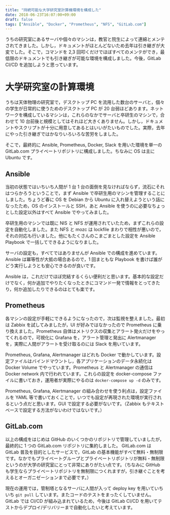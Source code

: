 ```yaml
---
title: "持続可能な大学研究室計算機環境を構成した"
date: 2018-06-23T16:07:00+09:00
draft: false
tags: ["Ansible", "Docker", "Prometheus", "NFS", "GitLab.com"]
---
```


うちの研究室にあるサーバや個々のマシンは，教官と院生によって連綿とメンテされてきました。しかし，ドキュメントがほとんどないため去年は引き継ぎが大変でした。そこで，コマンドを 2,3 回叩くだけでほぼすべてのメンテができ，最低限のドキュメントでも引き継ぎが可能な環境を構成しました。今後，GitLab CI/CD を追加しようと思っています。

<!--more-->

# 大学研究室の計算環境

うちは天体物理の研究室で，デスクトップ PC を流用した数台のサーバと，個々の学生が日常的に使うためのデスクトップ PC が 20 台弱ほどあります。ネットワークを構成しているマシンは，これらのなかでサーバと卒研生のマシンで，合わせて 10 台前後と規模としてはそれほど大きくありません。しかし，ドキュメントやスクリプトが十分に用意してあるとはいいがたいものでした。実際，去年にやった引き継ぎではかなりいろいろな苦労をしました。

そこで，最終的に Ansible, Prometheus, Docker, Slack を用いた環境を単一の GitLab.com プライベートリポジトリに構成しました。ちなみに OS は主に Ubuntu です。

## Ansible

当初の状態ではいちいち人間が 1 台 1 台の面倒を見なければならず，流石にそれはつらかろうということで，まず Ansible で卒研生用のマシンを管理することにしました。ちょうど春に OS を Debian から Ubuntu に入れ替えようという話になったため，OS のインストールと SSH，あと Ansible を使うのに必要なちょっとした設定以外はすべて Ansible でやってみました。

卒研生用のマシンでは既に NIS と NFS が運用されていたため，まずこれらの設定を自動化しました。また NFS と mozc は lockfile まわりで相性が悪いので，それの対応も行いました。他にもたくさんのこまごまとした設定を Ansible Playbook で一括してできるようになりました。

サーバの設定も，すべてではありませんが Ansible での構成を進めています。Ansible は冪等性が大抵の場合あるので，1 回まともな Playbook を書けば誰がどう実行しようとも安心できるのが良いです。

Ansible は，これだけでほぼ完結するくらい便利だと思います。基本的な設定だけでなく，何か追加でやりたくなったときにコマンド一発で情報をとってきたり，何か追加したりできるのはとても楽です。

## Prometheus

各マシンの設定が手軽にできるようになったので，次は監視を整えました。最初は Zabbix を試してみましたが，UI が好みではなかったので Prometheus に乗り換えました。Prometheus 自体はメトリクスの収集とアラート発火だけをやってくれるので，可視化に Grafana を，アラート管理と発出に Alertmanager を，実際に人間がアラートを受け取るのには Slack を用いています。

Prometheus, Grafana, Alertmanager はどれも Docker で動かしています。設定ファイルはバインドマウントし，各アプリケーションのデータ永続化は Docker Volume でやっています。Prometheus と Alertmanager の通信は Docker network 内で行われています。これらの設定を docker-compose ファイルに書いておき，運用者が実際にやるのは `docker-compose up -d` のみです。

Prometheus, Grafana, Alertmanager の組み合わせを使う利点は，設定ファイルを YAML 等で書いておくことで，いつでも設定が再現された環境が実行されるという点だと思います。GUI で設定する必要がないです。（Zabbix もテキストベースで設定する方法がないわけではないです。）

## GitLab.com

以上の構成をはじめは GitHub のいくつかのリポジトリで管理していましたが，最終的に 1 つの GitLab.com リポジトリに集約しました。 GitLab.com は GitLab 普及を目的としたサービスで，GitLab の基本機能がすべて無料・無制限です。なかでもプライベートグループとプライベートリポジトリが無料・無制限というのが大学の研究室にとって非常にありがたい点です。（ちなみに GitHub も学生ならプライベートリポジトリを無制限につくれますが，引き継ぐことを考えるとオーガニゼーションまで必要です。）

現在の運用では，管制塔となるサーバに人間が入って deploy key を用いていちいち `git pull` しています。またコードのテストをまったくしていません。GitLab では CI/CD が組み込まれているため，今後は GitLab CI/CD を用いてテストからデプロイ/デリバリーまで自動化したいと考えています。
